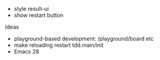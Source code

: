 - style result-ui
- show restart button

Ideas

- playground-based development: /playground/board etc
- make reloading restart tdd.main/init
- Emacs 28
